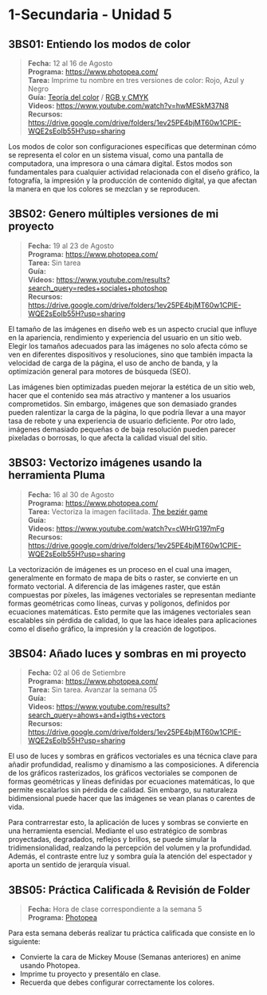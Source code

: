 # 1-Secundaria - Unidad 5

## 3BS01: Entiendo los modos de color

> <i class="bi bi-calendar"></i> **Fecha:** 12 al 16 de Agosto<br><i class="bi bi-laptop"></i> **Programa:** https://www.photopea.com/<br><i class="bi bi-clipboard-check"></i> **Tarea:** Imprime tu nombre en tres versiones de color: Rojo, Azul y Negro<br> <i class="bi bi-card-checklist"></i> **Guía:** [Teoría del color](https://www.canva.com/design/DAGNfccR4kg/o5DpwoNsGyKy_tHe1RQcBA/view?utm_content=DAGNfccR4kg&utm_campaign=designshare&utm_medium=link&utm_source=editor) / [RGB y CMYK](https://www.canva.com/design/DAGNfQFdtaQ/B2EXD0iEXk6-UrxW2NJsMw/view?utm_content=DAGNfQFdtaQ&utm_campaign=designshare&utm_medium=link&utm_source=editor) <br> <i class="bi bi-youtube txt-red"></i> **Videos:** https://www.youtube.com/watch?v=hwMESkM37N8<br><i class="bi bi-files"></i> **Recursos:** https://drive.google.com/drive/folders/1ev25PE4bjMT60w1CPIE-WQE2sEoIb55H?usp=sharing

Los modos de color son configuraciones específicas que determinan cómo se representa el color en un sistema visual, como una pantalla de computadora, una impresora o una cámara digital. Estos modos son fundamentales para cualquier actividad relacionada con el diseño gráfico, la fotografía, la impresión y la producción de contenido digital, ya que afectan la manera en que los colores se mezclan y se reproducen.

## 3BS02: Genero múltiples versiones de mi proyecto

> <i class="bi bi-calendar"></i> **Fecha:** 19 al 23 de Agosto<br><i class="bi bi-laptop"></i> **Programa:** https://www.photopea.com/<br><i class="bi bi-clipboard-check"></i> **Tarea:** Sin tarea<br> <i class="bi bi-card-checklist"></i> **Guía:**  <br> <i class="bi bi-youtube txt-red"></i> **Videos:** https://www.youtube.com/results?search_query=redes+sociales+photoshop<br><i class="bi bi-files"></i> **Recursos:** https://drive.google.com/drive/folders/1ev25PE4bjMT60w1CPIE-WQE2sEoIb55H?usp=sharing

El tamaño de las imágenes en diseño web es un aspecto crucial que influye en la apariencia, rendimiento y experiencia del usuario en un sitio web. Elegir los tamaños adecuados para las imágenes no solo afecta cómo se ven en diferentes dispositivos y resoluciones, sino que también impacta la velocidad de carga de la página, el uso de ancho de banda, y la optimización general para motores de búsqueda (SEO).

Las imágenes bien optimizadas pueden mejorar la estética de un sitio web, hacer que el contenido sea más atractivo y mantener a los usuarios comprometidos. Sin embargo, imágenes que son demasiado grandes pueden ralentizar la carga de la página, lo que podría llevar a una mayor tasa de rebote y una experiencia de usuario deficiente. Por otro lado, imágenes demasiado pequeñas o de baja resolución pueden parecer pixeladas o borrosas, lo que afecta la calidad visual del sitio.

## 3BS03: Vectorizo imágenes usando la herramienta Pluma

> <i class="bi bi-calendar"></i> **Fecha:** 16 al 30 de Agosto<br><i class="bi bi-laptop"></i> **Programa:** https://www.photopea.com/<br><i class="bi bi-clipboard-check"></i> **Tarea:** Vectoriza la imagen facilitada. [The beziér game](https://bezier.method.ac/)<br> <i class="bi bi-card-checklist"></i> **Guía:**  <br> <i class="bi bi-youtube txt-red"></i> **Videos:** https://www.youtube.com/watch?v=cWHrG197mFg<br><i class="bi bi-files"></i> **Recursos:** https://drive.google.com/drive/folders/1ev25PE4bjMT60w1CPIE-WQE2sEoIb55H?usp=sharing

La vectorización de imágenes es un proceso en el cual una imagen, generalmente en formato de mapa de bits o raster, se convierte en un formato vectorial. A diferencia de las imágenes raster, que están compuestas por píxeles, las imágenes vectoriales se representan mediante formas geométricas como líneas, curvas y polígonos, definidos por ecuaciones matemáticas. Esto permite que las imágenes vectoriales sean escalables sin pérdida de calidad, lo que las hace ideales para aplicaciones como el diseño gráfico, la impresión y la creación de logotipos.

## 3BS04: Añado luces y sombras en mi proyecto

> <i class="bi bi-calendar"></i> **Fecha:** 02 al 06 de Setiembre<br><i class="bi bi-laptop"></i> **Programa:** https://www.photopea.com/<br><i class="bi bi-clipboard-check"></i> **Tarea:** Sin tarea. Avanzar la semana 05<br> <i class="bi bi-card-checklist"></i> **Guía:**  <br> <i class="bi bi-youtube txt-red"></i> **Videos:** https://www.youtube.com/results?search_query=ahows+and+igths+vectors<br><i class="bi bi-files"></i> **Recursos:** https://drive.google.com/drive/folders/1ev25PE4bjMT60w1CPIE-WQE2sEoIb55H?usp=sharing

El uso de luces y sombras en gráficos vectoriales es una técnica clave para añadir profundidad, realismo y dinamismo a las composiciones. A diferencia de los gráficos rasterizados, los gráficos vectoriales se componen de formas geométricas y líneas definidas por ecuaciones matemáticas, lo que permite escalarlos sin pérdida de calidad. Sin embargo, su naturaleza bidimensional puede hacer que las imágenes se vean planas o carentes de vida.

Para contrarrestar esto, la aplicación de luces y sombras se convierte en una herramienta esencial. Mediante el uso estratégico de sombras proyectadas, degradados, reflejos y brillos, se puede simular la tridimensionalidad, realzando la percepción del volumen y la profundidad. Además, el contraste entre luz y sombra guía la atención del espectador y aporta un sentido de jerarquía visual.


## 3BS05: Práctica Calificada & Revisión de Folder

> <i class="bi bi-calendar"></i> **Fecha:** Hora de clase correspondiente a la semana 5<br><i class="bi bi-laptop"></i> **Programa:** [Photopea](https://www.photopea.com/)

Para esta semana deberás realizar tu práctica calificada que consiste en lo siguiente:

- Convierte la cara de Mickey Mouse (Semanas anteriores) en anime usando Photopea.
- Imprime tu proyecto y presentálo en clase.
- Recuerda que debes configurar correctamente los colores.

